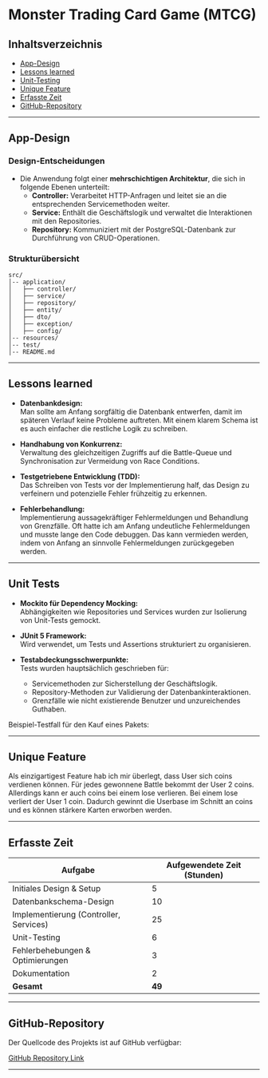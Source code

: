 # Monster Trading Card Game (MTCG)

## Inhaltsverzeichnis
- [App-Design](#app-design)
- [Lessons learned](#lessons-learned)
- [Unit-Testing](#unit-tests)
- [Unique Feature](#unique-feature)
- [Erfasste Zeit](#erfasste-zeit)
- [GitHub-Repository](#github-repository)

---

## App-Design

### **Design-Entscheidungen**
- Die Anwendung folgt einer **mehrschichtigen Architektur**, die sich in folgende Ebenen unterteilt:
    - **Controller:** Verarbeitet HTTP-Anfragen und leitet sie an die entsprechenden Servicemethoden weiter.
    - **Service:** Enthält die Geschäftslogik und verwaltet die Interaktionen mit den Repositories.
    - **Repository:** Kommuniziert mit der PostgreSQL-Datenbank zur Durchführung von CRUD-Operationen.

### **Strukturübersicht**
```
src/
│-- application/
│   ├── controller/
│   ├── service/
│   ├── repository/
│   ├── entity/
│   ├── dto/
│   ├── exception/
│   ├── config/
│-- resources/
│-- test/
│-- README.md
```
---

## Lessons learned

- **Datenbankdesign:**  
  Man sollte am Anfang sorgfältig die Datenbank entwerfen, damit im späteren Verlauf keine Probleme auftreten. Mit einem klarem Schema ist es auch einfacher die restliche Logik zu schreiben.

- **Handhabung von Konkurrenz:**  
  Verwaltung des gleichzeitigen Zugriffs auf die Battle-Queue und Synchronisation zur Vermeidung von Race Conditions.

- **Testgetriebene Entwicklung (TDD):**  
  Das Schreiben von Tests vor der Implementierung half, das Design zu verfeinern und potenzielle Fehler frühzeitig zu erkennen.

- **Fehlerbehandlung:**  
  Implementierung aussagekräftiger Fehlermeldungen und Behandlung von Grenzfälle. Oft hatte ich am Anfang undeutliche Fehlermeldungen und musste lange den Code debuggen. Das kann vermieden werden, indem von Anfang an sinnvolle Fehlermeldungen zurückgegeben werden.

---

## Unit Tests

- **Mockito für Dependency Mocking:**  
  Abhängigkeiten wie Repositories und Services wurden zur Isolierung von Unit-Tests gemockt.

- **JUnit 5 Framework:**  
  Wird verwendet, um Tests und Assertions strukturiert zu organisieren.

- **Testabdeckungsschwerpunkte:**  
  Tests wurden hauptsächlich geschrieben für:
    - Servicemethoden zur Sicherstellung der Geschäftslogik.
    - Repository-Methoden zur Validierung der Datenbankinteraktionen.
    - Grenzfälle wie nicht existierende Benutzer und unzureichendes Guthaben.

Beispiel-Testfall für den Kauf eines Pakets:

---

## Unique Feature

Als einzigartigest Feature hab ich mir überlegt, dass User sich coins verdienen können. Für jedes gewonnene Battle bekommt der User 2 coins. Allerdings kann er auch coins bei einem lose verlieren. Bei einem lose verliert der User 1 coin. Dadurch gewinnt die Userbase im Schnitt an coins und es können stärkere Karten erworben werden.

---

## Erfasste Zeit

| Aufgabe                     | Aufgewendete Zeit (Stunden) |
|----------------------------|-----------------------------|
| Initiales Design & Setup    | 5                           |
| Datenbankschema-Design      | 10                          |
| Implementierung (Controller, Services) | 25                          |
| Unit-Testing                | 6                           |
| Fehlerbehebungen & Optimierungen | 3                           |
| Dokumentation | 2                           |
| **Gesamt**                   | **49**                      |

---

## GitHub-Repository

Der Quellcode des Projekts ist auf GitHub verfügbar:

[GitHub Repository Link](https://github.com/tomiella/SWEN1-MonsterTradingCardsGame)

---

